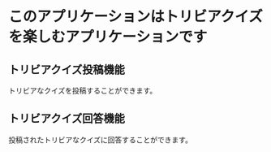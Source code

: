 # このアプリケーションはトリビアクイズを楽しむアプリケーションです

## トリビアクイズ投稿機能

トリビアなクイズを投稿することができます。


## トリビアクイズ回答機能

投稿されたトリビアなクイズに回答することができます。
